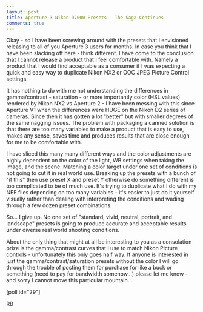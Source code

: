 ```yaml
---
layout: post
title: Aperture 3 Nikon D7000 Presets - The Saga Continues
comments: true
---
```

Okay - so I have been screwing around with the presets that I envisioned releasing to all of you Aperture 3 users for months. In case you think that I have been slacking off here - think different. I have come to the conclusion that I cannot release a product that I feel comfortable with. Namely a product that I would find acceptable as a consumer if I was expecting a quick and easy way to duplicate Nikon NX2 or OOC JPEG Picture Control settings.

It has nothing to do with me not understanding the differences in gamma/contrast - saturation - or more importantly color (HSL values) rendered by Nikon NX2 vs Aperture 2 - I have been messing with this since Aperture V1 when the differences were HUGE on the Nikon D2 series of cameras. Since then it has gotten a lot "better" but with smaller degrees of the same nagging issues. The problem with packaging a canned solution is that there are too many variables to make a product that is easy to use, makes any sense, saves time and produces results that are close enough for me to be comfortable with.

I have sliced this many many different ways and the color adjustments are highly dependent on the color of the light, WB settings when taking the image, and the scene. Matching a color target under one set of conditions is not going to cut it in real world use. Breaking up the presets with a bunch of "if this" then use preset X and preset Y otherwise do something different is too complicated to be of much use. It's trying to duplicate what I do with my NEF files depending on too many variables - it's easier to just do it yourself visually rather than dealing with interpreting the conditions and wading through a few dozen preset combinations.

So... I give up. No one set of "standard, vivid, neutral, portrait, and landscape" presets is going to produce accurate and acceptable results under diverse real world shooting conditions.

About the only thing that might at all be interesting to you as a consolation prize is the gamma/contrast curves that I use to match Nikon Picture controls - unfortunately this only goes half way. If anyone is interested in just the gamma/contrast/saturation presets without the color I will go through the trouble of posting them for purchase for like a buck or something (need to pay for bandwidth somehow...) please let me know - and sorry I cannot move this particular mountain...

[poll id="29"]

RB